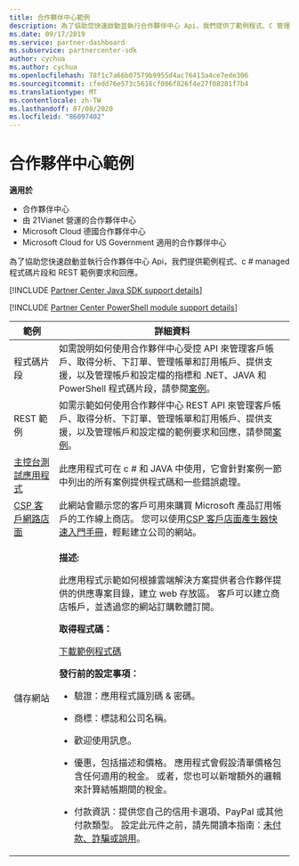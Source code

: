 ```yaml
---
title: 合作夥伴中心範例
description: 為了協助您快速啟動並執行合作夥伴中心 Api，我們提供了範例程式、C 管理的程式碼片段，以及 REST 範例要求和回應。
ms.date: 09/17/2019
ms.service: partner-dashboard
ms.subservice: partnercenter-sdk
author: cychua
ms.author: cychua
ms.openlocfilehash: 78f1c7a66b07579b9955d4ac76413a4ce7ede306
ms.sourcegitcommit: cfedd76e573c5616cf006f826f4e27f08281f7b4
ms.translationtype: MT
ms.contentlocale: zh-TW
ms.lasthandoff: 07/08/2020
ms.locfileid: "86097402"
---
```

# <a name="partner-center-samples"></a>合作夥伴中心範例

**適用於**

- 合作夥伴中心
- 由 21Vianet 營運的合作夥伴中心
- Microsoft Cloud 德國合作夥伴中心
- Microsoft Cloud for US Government 適用的合作夥伴中心

為了協助您快速啟動並執行合作夥伴中心 Api，我們提供範例程式、c # managed 程式碼片段和 REST 範例要求和回應。

[!INCLUDE [Partner Center Java SDK support details](../includes/java-sdk-support.md)]

[!INCLUDE [Partner Center PowerShell module support details](../includes/powershell-module-support.md)]

<table>
  <thead>
    <th>範例</th>
    <th>詳細資料</th>
  </thead>
  <tbody>
    <tr>
      <td>程式碼片段</td>
      <td>如需說明如何使用合作夥伴中心受控 API 來管理客戶帳戶、取得分析、下訂單、管理帳單和訂用帳戶、提供支援，以及管理帳戶和設定檔的指標和 .NET、JAVA 和 PowerShell 程式碼片段，請參閱<a href="scenarios.md">案例</a>。</td>
    </tr>
    <tr>
      <td>REST 範例</td>
      <td>如需示範如何使用合作夥伴中心 REST API 來管理客戶帳戶、取得分析、下訂單、管理帳單和訂用帳戶、提供支援，以及管理帳戶和設定檔的範例要求和回應，請參閱<a href="scenarios.md">案例</a>。</td>
    </tr>
    <tr>
      <td><a href="console-test-app.md">主控台測試應用程式</a></td>
      <td>此應用程式可在 c # 和 JAVA 中使用，它會針對案例一節中列出的所有案例提供程式碼和一些錯誤處理。</td>
    </tr>
    <tr>
      <td><a href="csp-customer-web-storefront.md">CSP 客戶網路店面</a></td>
      <td>此網站會顯示您的客戶可用來購買 Microsoft 產品訂用帳戶的工作線上商店。 您可以使用<a href="csp-customer-storefront-builder-quick-start-guide-.md">CSP 客戶店面產生器快速入門手冊</a>，輕鬆建立公司的網站。</td>
    </tr>
    <tr>
      <td>儲存網站</td>
      <td><p><strong>描述:</strong></p>
          <p>此應用程式示範如何根據雲端解決方案提供者合作夥伴提供的供應專案目錄，建立 web 存放區。 客戶可以建立商店帳戶，並透過您的網站訂購軟體訂閱。</p>
        <p><strong>取得程式碼：</strong></p>
        <p><a href="https://go.microsoft.com/fwlink/p/?LinkId=746683">下載範例程式碼</a></p>
        <p><strong>發行前的設定事項：</strong></p>
        <ul>
          <li><p>驗證：應用程式識別碼 & 密碼。</p></li>
          <li><p>商標：標誌和公司名稱。</p></li>
          <li><p>歡迎使用訊息。</p></li>
          <li><p>優惠，包括描述和價格。 應用程式會假設清單價格包含任何適用的稅金。 或者，您也可以新增額外的邏輯來計算結帳期間的稅金。</p></li>
          <li><p>付款資訊：提供您自己的信用卡選項、PayPal 或其他付款類型。 設定此元件之前，請先閱讀本指南：<a href="https://docs.microsoft.com/partner-center/non-payment--fraud--or-misuse">未付款、詐騙或誤用</a>。</p></li>
        </ul>
      </td>
    </tr>
  </tbody>
</table>